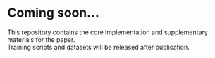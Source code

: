 # Coming soon...

This repository contains the core implementation and supplementary materials for the paper. <br>
Training scripts and datasets will be released after publication.
